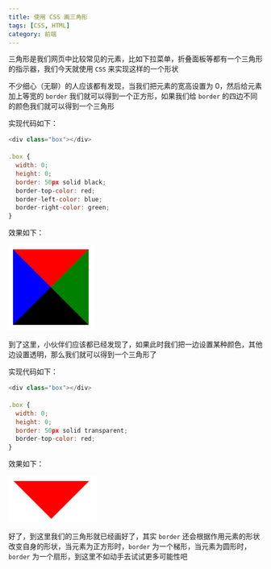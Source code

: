 ```yaml
---
title: 使用 CSS 画三角形
tags: [CSS, HTML]
category: 前端
---
```


三角形是我们网页中比较常见的元素，比如下拉菜单，折叠面板等都有一个三角形的指示器，我们今天就使用 `CSS` 来实现这样的一个形状

不少细心（无聊）的人应该都有发现，当我们把元素的宽高设置为 0，然后给元素加上等宽的 `border` 我们就可以得到一个正方形，如果我们给 `border` 的四边不同的颜色我们就可以得到一个三角形

实现代码如下：

```javascript
<div class="box"></div>

.box {
  width: 0;
  height: 0;
  border: 50px solid black;
  border-top-color: red;
  border-left-color: blue;
  border-right-color: green;
}
```

效果如下：

![image-20221027000543562](https://raw.githubusercontent.com/VaynePeng/images/master/note/202210270005626.png)

到了这里，小伙伴们应该都已经发现了，如果此时我们把一边设置某种颜色，其他边设置透明，那么我们就可以得到一个三角形了

实现代码如下：

```javascript
<div class="box"></div>

.box {
  width: 0;
  height: 0;
  border: 50px solid transparent;
  border-top-color: red;
}
```

效果如下：

![image-20221027000959504](https://raw.githubusercontent.com/VaynePeng/images/master/note/202210270009520.png)

好了，到这里我们的三角形就已经画好了，其实 `border` 还会根据作用元素的形状改变自身的形状，当元素为正方形时，`border` 为一个梯形，当元素为圆形时，`border` 为一个扇形，到这里不如动手去试试更多可能性吧
